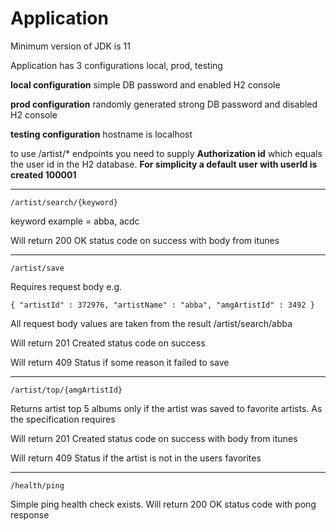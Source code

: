 
# Application 

Minimum version of JDK is 11

Application has 3 configurations local, prod, testing

**local configuration**
simple DB password and enabled H2 console

**prod configuration**
randomly generated strong DB password and disabled H2 console

**testing configuration**
hostname is localhost

to use /artist/* endpoints you need to supply **Authorization id** which equals the user id in the H2 database.
**For simplicity a default user with userId is created 100001**

---
    /artist/search/{keyword}
keyword example = abba, acdc 

Will return 200 OK status code on success  with body from itunes

---
    /artist/save

Requires request body e.g.
  

    { "artistId" : 372976, "artistName" : "abba", "amgArtistId" : 3492 }

All request body values are taken from the result /artist/search/abba

Will return 201 Created status code on success 

Will return 409 Status if some reason it failed to save

---
    /artist/top/{amgArtistId}

Returns artist top 5 albums only if the artist was saved to favorite artists. As the specification requires

Will return 201 Created status code on success with body from itunes

Will return 409 Status if the artist is not in the users favorites

---
    /health/ping
Simple ping health check exists. Will return 200 OK status code with pong response 

